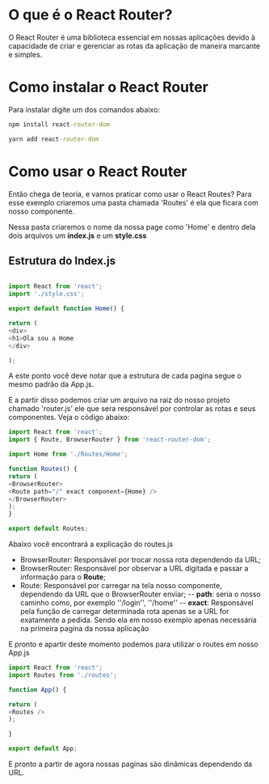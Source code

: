 # O que é o React Router?

O React Router é uma biblioteca essencial em nossas aplicações devido à capacidade de criar e gerenciar as rotas da aplicação de maneira marcante e simples.

# Como instalar o React Router

Para instalar digite um dos comandos abaixo:

```cmd
npm install react-router-dom

yarn add react-router-dom
```

# Como usar o React Router

Então chega de teoria, e vamos praticar como usar o React Routes? Para esse exemplo criaremos uma pasta chamada 'Routes' é ela que ficara com nosso componente.

Nessa pasta criaremos o nome da nossa page como 'Home' e dentro dela dois arquivos um **index.js** e um **style.css**

## Estrutura do Index.js

```js

import React from 'react';
import './style.css';

export default function Home() {

return (
<div>
<h1>Ola sou a Home
</div>

);
```
A este ponto você deve notar que a estrutura de cada pagina segue o mesmo padrão da App.js.

E a partir disso podemos criar um arquivo na raiz do nosso projeto chamado 'router.js' ele que sera responsável por controlar as rotas e seus componentes. Veja o código abaixo:

```js
import React from 'react';
import { Route, BrowserRouter } from 'react-router-dom';

import Home from './Routes/Home';

function Routes() {
return (
<BrowserRouter>
<Route path="/" exact component={Home} />
</BrowserRouter>
);
}

export default Routes;
```
Abaixo você encontrará a explicação do routes.js
- BrowserRouter: Responsável por trocar nossa rota dependendo da URL;
- BrowserRouter: Responsável por observar a URL digitada e passar a informação para o **Route**;
- Route: Responsável por carregar na tela nosso componente, dependendo da URL que o BrowserRouter enviar;
-- **path**: seria o nosso caminho como, por exemplo ''/login'', ''/home''
-- **exact**: Responsável pela função de carregar determinada rota apenas se a URL for exatamente a pedida. Sendo ela em nosso exemplo apenas necessária na primeira pagina da nossa aplicação

E pronto e apartir deste  momento podemos para utilizar o routes em nosso App.js

```js
import React from 'react';
import Routes from './routes';

function App() {

return (
<Routes />
);

}

export default App;
```

E pronto a partir de agora nossas paginas são dinâmicas dependendo da URL.